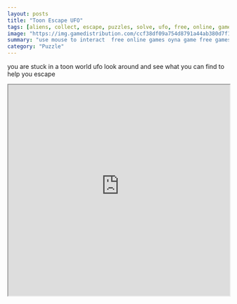```yaml
---
layout: posts
title: "Toon Escape UFO"
tags: [aliens, collect, escape, puzzles, solve, ufo, free, online, games, oyna, game, free, games, play, play, games]
image: "https://img.gamedistribution.com/ccf38df09a754d8791a44ab380d7f1a0.jpg"
summary: "use mouse to interact  free online games oyna game free games play play games"
category: "Puzzle"
---
```


you are stuck in a toon world ufo look around and see what you can find to help you escape

<iframe width="100%" height="480px;" src="https://flash.gamedistribution.com?game=ccf38df09a754d8791a44ab380d7f1a0"></iframe>